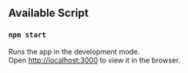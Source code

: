 ## Available Script

### `npm start`

Runs the app in the development mode.<br />
Open [http://localhost:3000](http://localhost:3000) to view it in the browser.
